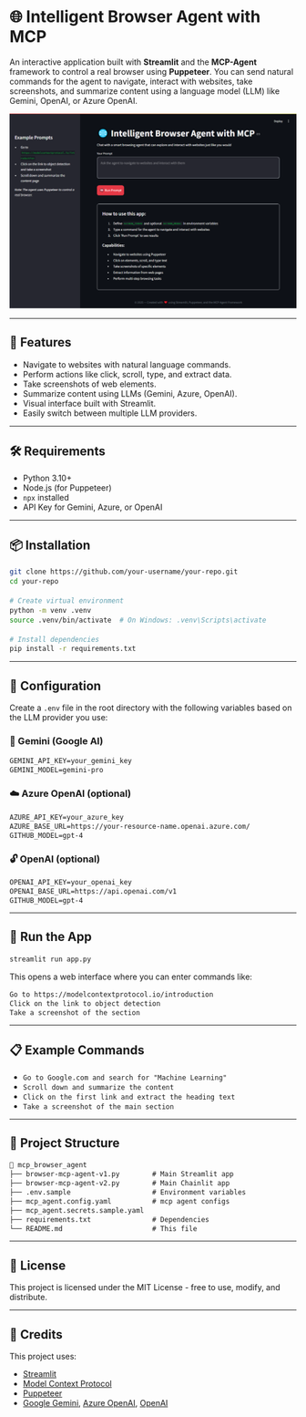 # 🌐 Intelligent Browser Agent with MCP

An interactive application built with **Streamlit** and the **MCP-Agent** framework to control a real browser using **Puppeteer**. You can send natural commands for the agent to navigate, interact with websites, take screenshots, and summarize content using a language model (LLM) like Gemini, OpenAI, or Azure OpenAI.

![Alt Browser-Agent-with-MCP](img/Browser-Agent-with-MCP-04-27-2025_02_10_AM.png)

---

## 🚀 Features

- Navigate to websites with natural language commands.
- Perform actions like click, scroll, type, and extract data.
- Take screenshots of web elements.
- Summarize content using LLMs (Gemini, Azure, OpenAI).
- Visual interface built with Streamlit.
- Easily switch between multiple LLM providers.

---

## 🛠️ Requirements

- Python 3.10+
- Node.js (for Puppeteer)
- `npx` installed
- API Key for Gemini, Azure, or OpenAI

---

## 📦 Installation

```bash
git clone https://github.com/your-username/your-repo.git
cd your-repo

# Create virtual environment
python -m venv .venv
source .venv/bin/activate  # On Windows: .venv\Scripts\activate

# Install dependencies
pip install -r requirements.txt
```

---

## 🔐 Configuration

Create a `.env` file in the root directory with the following variables based on the LLM provider you use:

### 🌟 Gemini (Google AI)

```env
GEMINI_API_KEY=your_gemini_key
GEMINI_MODEL=gemini-pro
```

### ☁️ Azure OpenAI (optional)

```env
AZURE_API_KEY=your_azure_key
AZURE_BASE_URL=https://your-resource-name.openai.azure.com/
GITHUB_MODEL=gpt-4
```

### 🔓 OpenAI (optional)

```env
OPENAI_API_KEY=your_openai_key
OPENAI_BASE_URL=https://api.openai.com/v1
GITHUB_MODEL=gpt-4
```

---

## 🧠 Run the App

```bash
streamlit run app.py
```

This opens a web interface where you can enter commands like:

```
Go to https://modelcontextprotocol.io/introduction
Click on the link to object detection
Take a screenshot of the section
```

---

## 📋 Example Commands

- `Go to Google.com and search for "Machine Learning"`
- `Scroll down and summarize the content`
- `Click on the first link and extract the heading text`
- `Take a screenshot of the main section`

---

## 📁 Project Structure

```
📁 mcp_browser_agent
├── browser-mcp-agent-v1.py        # Main Streamlit app
├── browser-mcp-agent-v2.py        # Main Chainlit app
├── .env.sample                    # Environment variables
├── mcp_agent.config.yaml          # mcp agent configs
├── mcp_agent.secrets.sample.yaml
├── requirements.txt               # Dependencies
└── README.md                      # This file
```

---

## 📄 License

This project is licensed under the MIT License - free to use, modify, and distribute.

---

## 🤝 Credits

This project uses:

- [Streamlit](https://streamlit.io)
- [Model Context Protocol](https://modelcontextprotocol.io)
- [Puppeteer](https://pptr.dev)
- [Google Gemini](https://ai.google.dev), [Azure OpenAI](https://learn.microsoft.com/en-us/azure/cognitive-services/openai/overview), [OpenAI](https://openai.com)
